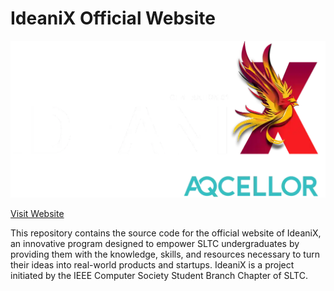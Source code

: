 # IdeaniX Official Website

![ideanix logo](/public/LOGO%20powered%20by%20Aqcellor.webp)

[Visit Website](https://ideanix.vercel.app/)

This repository contains the source code for the official website of IdeaniX, an innovative program designed to empower SLTC undergraduates by providing them with the knowledge, skills, and resources necessary to turn their ideas into real-world products and startups. IdeaniX is a project initiated by the IEEE Computer Society Student Branch Chapter of SLTC.
